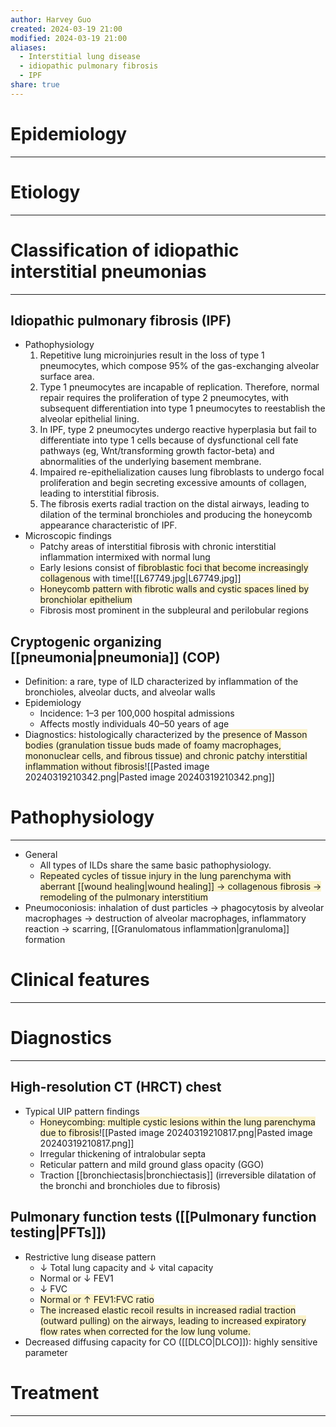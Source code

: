 ```yaml
---
author: Harvey Guo
created: 2024-03-19 21:00
modified: 2024-03-19 21:00
aliases:
  - Interstitial lung disease
  - idiopathic pulmonary fibrosis
  - IPF
share: true
---
```

# Epidemiology
---


# Etiology
---

# Classification of idiopathic interstitial pneumonias
---
## Idiopathic pulmonary fibrosis (IPF)
- Pathophysiology
	1. Repetitive lung microinjuries result in the loss of type 1 pneumocytes, which compose 95% of the gas-exchanging alveolar surface area.
	2. Type 1 pneumocytes are incapable of replication.  Therefore, normal repair requires the proliferation of type 2 pneumocytes, with subsequent differentiation into type 1 pneumocytes to reestablish the alveolar epithelial lining.
	3. In IPF, type 2 pneumocytes undergo reactive hyperplasia but fail to differentiate into type 1 cells because of dysfunctional cell fate pathways (eg, Wnt/transforming growth factor-beta) and abnormalities of the underlying basement membrane.
	4. Impaired re-epithelialization causes lung fibroblasts to undergo focal proliferation and begin secreting excessive amounts of collagen, leading to interstitial fibrosis.
	5. The fibrosis exerts radial traction on the distal airways, leading to dilation of the terminal bronchioles and producing the honeycomb appearance characteristic of IPF.
- Microscopic findings
	- Patchy areas of interstitial fibrosis with chronic interstitial inflammation intermixed with normal lung
	- Early lesions consist of <span style="background:rgba(240, 200, 0, 0.2)">fibroblastic foci that become increasingly collagenous</span> with time![[L67749.jpg|L67749.jpg]]
	- <span style="background:rgba(240, 200, 0, 0.2)">Honeycomb pattern with fibrotic walls and cystic spaces lined by bronchiolar epithelium</span>
	- Fibrosis most prominent in the subpleural and perilobular regions
## Cryptogenic organizing [[pneumonia|pneumonia]] (COP)
- Definition: a rare, type of ILD characterized by inflammation of the bronchioles, alveolar ducts, and alveolar walls
- Epidemiology
	- Incidence: 1–3 per 100,000 hospital admissions 
	- Affects mostly individuals 40–50 years of age
- Diagnostics: histologically characterized by the <span style="background:rgba(240, 200, 0, 0.2)">presence of Masson bodies (granulation tissue buds made of foamy macrophages, mononuclear cells, and fibrous tissue) and chronic patchy interstitial inflammation without fibrosis</span>![[Pasted image 20240319210342.png|Pasted image 20240319210342.png]]
# Pathophysiology
---
- General
	- All types of ILDs share the same basic pathophysiology.
	- <span style="background:rgba(240, 200, 0, 0.2)">Repeated cycles of tissue injury in the lung parenchyma with aberrant [[wound healing|wound healing]] → collagenous fibrosis → remodeling of the pulmonary interstitium</span>
- Pneumoconiosis: inhalation of dust particles → phagocytosis by alveolar macrophages → destruction of alveolar macrophages, inflammatory reaction → scarring, [[Granulomatous inflammation|granuloma]] formation

# Clinical features
---


# Diagnostics
---
## High-resolution CT (HRCT) chest
- Typical UIP pattern findings 
	- <span style="background:rgba(240, 200, 0, 0.2)">Honeycombing: multiple cystic lesions within the lung parenchyma due to fibrosis</span>![[Pasted image 20240319210817.png|Pasted image 20240319210817.png]]
	- Irregular thickening of intralobular septa
	- Reticular pattern and mild ground glass opacity (GGO)
	- Traction [[bronchiectasis|bronchiectasis]] (irreversible dilatation of the bronchi and bronchioles due to fibrosis)
## Pulmonary function tests ([[Pulmonary function testing|PFTs]])
- Restrictive lung disease pattern 
	- ↓ Total lung capacity and ↓ vital capacity
	- Normal or ↓ FEV1
	- ↓ FVC
	- <span style="background:rgba(240, 200, 0, 0.2)">Normal or ↑ FEV1:FVC ratio</span>
	- <span style="background:rgba(240, 200, 0, 0.2)">The increased elastic recoil results in increased radial traction (outward pulling) on the airways, leading to increased expiratory flow rates when corrected for the low lung volume.</span>
- Decreased diffusing capacity for CO ([[DLCO|DLCO]]): highly sensitive parameter
# Treatment
---


